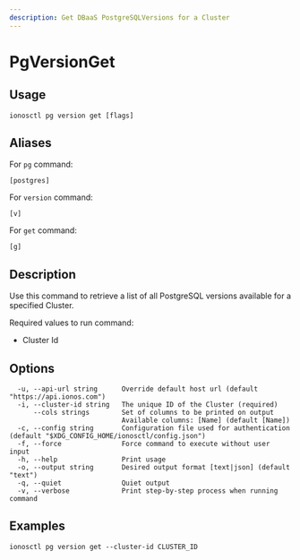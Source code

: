 ```yaml
---
description: Get DBaaS PostgreSQLVersions for a Cluster
---
```


# PgVersionGet

## Usage

```text
ionosctl pg version get [flags]
```

## Aliases

For `pg` command:

```text
[postgres]
```

For `version` command:

```text
[v]
```

For `get` command:

```text
[g]
```

## Description

Use this command to retrieve a list of all PostgreSQL versions available for a specified Cluster.

Required values to run command:

* Cluster Id

## Options

```text
  -u, --api-url string      Override default host url (default "https://api.ionos.com")
  -i, --cluster-id string   The unique ID of the Cluster (required)
      --cols strings        Set of columns to be printed on output 
                            Available columns: [Name] (default [Name])
  -c, --config string       Configuration file used for authentication (default "$XDG_CONFIG_HOME/ionosctl/config.json")
  -f, --force               Force command to execute without user input
  -h, --help                Print usage
  -o, --output string       Desired output format [text|json] (default "text")
  -q, --quiet               Quiet output
  -v, --verbose             Print step-by-step process when running command
```

## Examples

```text
ionosctl pg version get --cluster-id CLUSTER_ID
```

